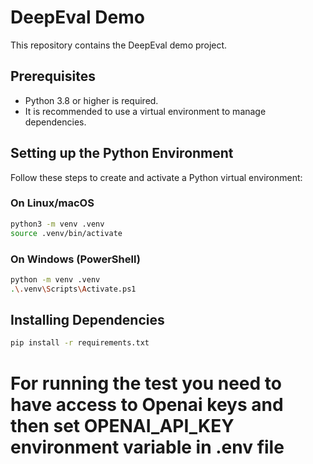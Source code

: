 # DeepEval Demo

This repository contains the DeepEval demo project.

## Prerequisites

- Python 3.8 or higher is required.
- It is recommended to use a virtual environment to manage dependencies.

## Setting up the Python Environment

Follow these steps to create and activate a Python virtual environment:

### On Linux/macOS

```bash
python3 -m venv .venv
source .venv/bin/activate
```

### On Windows (PowerShell)

```bash
python -m venv .venv
.\.venv\Scripts\Activate.ps1
```

## Installing Dependencies

```bash
pip install -r requirements.txt
```


# For running the test you need to have access to Openai keys and then set OPENAI_API_KEY environment variable in .env file
